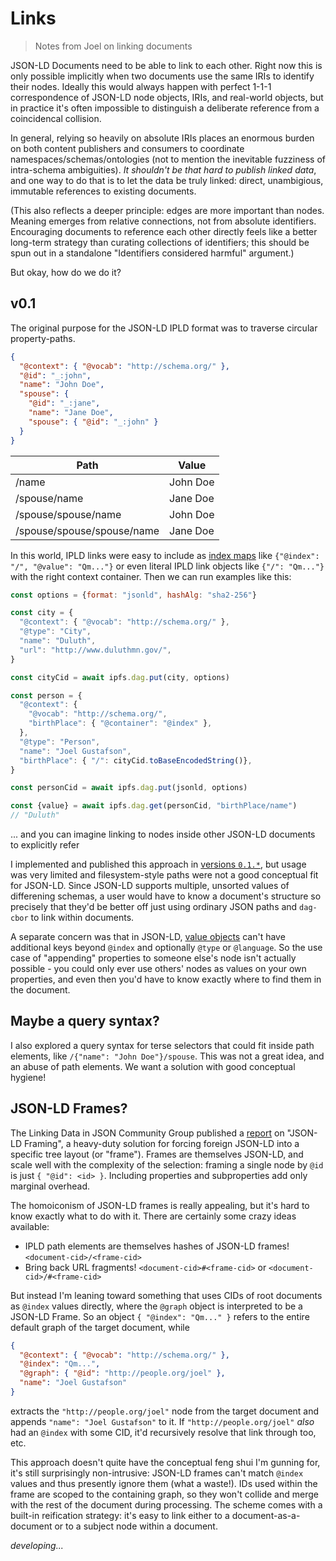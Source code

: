 # Links

> Notes from Joel on linking documents

JSON-LD Documents need to be able to link to each other. Right now this is only possible implicitly when two documents use the same IRIs to identify their nodes. Ideally this would always happen with perfect 1-1-1 correspondence of JSON-LD node objects, IRIs, and real-world objects, but in practice it's often impossible to distinguish a deliberate reference from a coincidencal collision.

In general, relying so heavily on absolute IRIs places an enormous burden on both content publishers and consumers to coordinate namespaces/schemas/ontologies (not to mention the inevitable fuzziness of intra-schema ambiguities). _It shouldn't be that hard to publish linked data_, and one way to do that is to let the data be truly linked: direct, unambigious, immutable references to existing documents.

(This also reflects a deeper principle: edges are more important than nodes. Meaning emerges from relative connections, not from absolute identifiers. Encouraging documents to reference each other directly feels like a better long-term strategy than curating collections of identifiers; this should be spun out in a standalone "Identifiers considered harmful" argument.)

But okay, how do we do it?

## v0.1

The original purpose for the JSON-LD IPLD format was to traverse circular property-paths.

```json
{
  "@context": { "@vocab": "http://schema.org/" },
  "@id": "_:john",
  "name": "John Doe",
  "spouse": {
    "@id": "_:jane",
    "name": "Jane Doe",
    "spouse": { "@id": "_:john" }
  }
}
```

| Path                       | Value    |
| -------------------------- | -------- |
| /name                      | John Doe |
| /spouse/name               | Jane Doe |
| /spouse/spouse/name        | John Doe |
| /spouse/spouse/spouse/name | Jane Doe |

In this world, IPLD links were easy to include as [index maps](https://json-ld.org/spec/latest/json-ld/#index-maps) like `{"@index": "/", "@value": "Qm..."}` or even literal IPLD link objects like `{"/": "Qm..."}` with the right context container. Then we can run examples like this:

```javascript
const options = {format: "jsonld", hashAlg: "sha2-256"}

const city = {
  "@context": { "@vocab": "http://schema.org/" },
  "@type": "City",
  "name": "Duluth",
  "url": "http://www.duluthmn.gov/",
}

const cityCid = await ipfs.dag.put(city, options)

const person = {
  "@context": {
    "@vocab": "http://schema.org/",
    "birthPlace": { "@container": "@index" },
  },
  "@type": "Person",
  "name": "Joel Gustafson",
  "birthPlace": { "/": cityCid.toBaseEncodedString()},
}

const personCid = await ipfs.dag.put(jsonld, options)

const {value} = await ipfs.dag.get(personCid, "birthPlace/name")
// "Duluth"
```

... and you can imagine linking to nodes inside other JSON-LD documents to explicitly refer

I implemented and published this approach in [versions `0.1.*`](https://github.com/underlay/js-ipld-jsonld/tree/f625327cbc406d0cad2d471d93ceca97d76d4e42), but usage was very limited and filesystem-style paths were not a good conceptual fit for JSON-LD. Since JSON-LD supports multiple, unsorted values of differening schemas, a user would have to know a document's structure so precisely that they'd be better off just using ordinary JSON paths and `dag-cbor` to link within documents.

A separate concern was that in JSON-LD, [value objects](https://json-ld.org/spec/latest/json-ld/#value-objects) can't have additional keys beyond `@index` and optionally `@type` or `@language`. So the use case of "appending" properties to someone else's node isn't actually possible - you could only ever use others' nodes as values on your own properties, and even then you'd have to know exactly where to find them in the document.

## Maybe a query syntax?

I also explored a query syntax for terse selectors that could fit inside path elements, like `/{"name": "John Doe"}/spouse`. This was not a great idea, and an abuse of path elements. We want a solution with good conceptual hygiene!

## JSON-LD Frames?

The Linking Data in JSON Community Group published a [report](https://json-ld.org/spec/latest/json-ld-framing/) on "JSON-LD Framing", a heavy-duty solution for forcing foreign JSON-LD into a specific tree layout (or "frame"). Frames are themselves JSON-LD, and scale well with the complexity of the selection: framing a single node by `@id` is just `{ "@id": <id> }`. Including properties and subproperties add only marginal overhead.

The homoiconism of JSON-LD frames is really appealing, but it's hard to know exactly what to do with it. There are certainly some crazy ideas available:
- IPLD path elements are themselves hashes of JSON-LD frames! `<document-cid>/<frame-cid>`
- Bring back URL fragments! `<document-cid>#<frame-cid>` or `<document-cid>/#<frame-cid>`

But instead I'm leaning toward something that uses CIDs of root documents as `@index` values directly, where the `@graph` object is interpreted to be a JSON-LD Frame. So an object `{ "@index": "Qm..." }` refers to the entire default graph of the target document, while

```json
{
  "@context": { "@vocab": "http://schema.org/" },
  "@index": "Qm...",
  "@graph": { "@id": "http://people.org/joel" },
  "name": "Joel Gustafson"
}
```

extracts the `"http://people.org/joel"` node from the target document and appends `"name": "Joel Gustafson"` to it. If `"http://people.org/joel"` _also_ had an `@index` with some CID, it'd recursively resolve that link through too, etc.

This approach doesn't quite have the conceptual feng shui I'm gunning for, it's still surprisingly non-intrusive: JSON-LD frames can't match `@index` values and thus presently ignore them (what a waste!). IDs used within the frame are scoped to the containing graph, so they won't collide and merge with the rest of the document during processing. The scheme comes with a built-in reification strategy: it's easy to link either to a document-as-a-document or to a subject node within a document.

_developing..._
